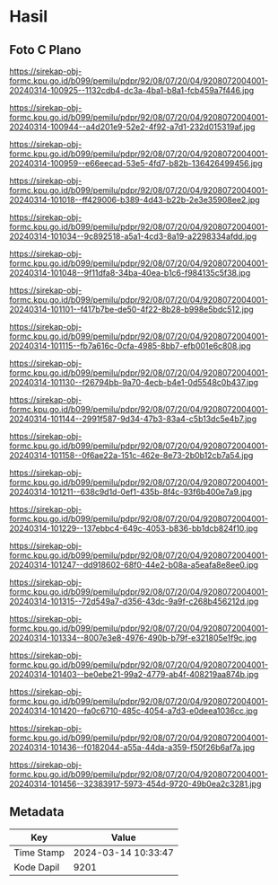 # Hasil

## Foto C Plano

https://sirekap-obj-formc.kpu.go.id/b099/pemilu/pdpr/92/08/07/20/04/9208072004001-20240314-100925--1132cdb4-dc3a-4ba1-b8a1-fcb459a7f446.jpg

https://sirekap-obj-formc.kpu.go.id/b099/pemilu/pdpr/92/08/07/20/04/9208072004001-20240314-100944--a4d201e9-52e2-4f92-a7d1-232d015319af.jpg

https://sirekap-obj-formc.kpu.go.id/b099/pemilu/pdpr/92/08/07/20/04/9208072004001-20240314-100959--e66eecad-53e5-4fd7-b82b-136426499456.jpg

https://sirekap-obj-formc.kpu.go.id/b099/pemilu/pdpr/92/08/07/20/04/9208072004001-20240314-101018--ff429006-b389-4d43-b22b-2e3e35908ee2.jpg

https://sirekap-obj-formc.kpu.go.id/b099/pemilu/pdpr/92/08/07/20/04/9208072004001-20240314-101034--9c892518-a5a1-4cd3-8a19-a2298334afdd.jpg

https://sirekap-obj-formc.kpu.go.id/b099/pemilu/pdpr/92/08/07/20/04/9208072004001-20240314-101048--9f11dfa8-34ba-40ea-b1c6-f984135c5f38.jpg

https://sirekap-obj-formc.kpu.go.id/b099/pemilu/pdpr/92/08/07/20/04/9208072004001-20240314-101101--f417b7be-de50-4f22-8b28-b998e5bdc512.jpg

https://sirekap-obj-formc.kpu.go.id/b099/pemilu/pdpr/92/08/07/20/04/9208072004001-20240314-101115--fb7a616c-0cfa-4985-8bb7-efb001e6c808.jpg

https://sirekap-obj-formc.kpu.go.id/b099/pemilu/pdpr/92/08/07/20/04/9208072004001-20240314-101130--f26794bb-9a70-4ecb-b4e1-0d5548c0b437.jpg

https://sirekap-obj-formc.kpu.go.id/b099/pemilu/pdpr/92/08/07/20/04/9208072004001-20240314-101144--2991f587-9d34-47b3-83a4-c5b13dc5e4b7.jpg

https://sirekap-obj-formc.kpu.go.id/b099/pemilu/pdpr/92/08/07/20/04/9208072004001-20240314-101158--0f6ae22a-151c-462e-8e73-2b0b12cb7a54.jpg

https://sirekap-obj-formc.kpu.go.id/b099/pemilu/pdpr/92/08/07/20/04/9208072004001-20240314-101211--638c9d1d-0ef1-435b-8f4c-93f6b400e7a9.jpg

https://sirekap-obj-formc.kpu.go.id/b099/pemilu/pdpr/92/08/07/20/04/9208072004001-20240314-101229--137ebbc4-649c-4053-b836-bb1dcb824f10.jpg

https://sirekap-obj-formc.kpu.go.id/b099/pemilu/pdpr/92/08/07/20/04/9208072004001-20240314-101247--dd918602-68f0-44e2-b08a-a5eafa8e8ee0.jpg

https://sirekap-obj-formc.kpu.go.id/b099/pemilu/pdpr/92/08/07/20/04/9208072004001-20240314-101315--72d549a7-d356-43dc-9a9f-c268b456212d.jpg

https://sirekap-obj-formc.kpu.go.id/b099/pemilu/pdpr/92/08/07/20/04/9208072004001-20240314-101334--8007e3e8-4976-490b-b79f-e321805e1f9c.jpg

https://sirekap-obj-formc.kpu.go.id/b099/pemilu/pdpr/92/08/07/20/04/9208072004001-20240314-101403--be0ebe21-99a2-4779-ab4f-408219aa874b.jpg

https://sirekap-obj-formc.kpu.go.id/b099/pemilu/pdpr/92/08/07/20/04/9208072004001-20240314-101420--fa0c6710-485c-4054-a7d3-e0deea1036cc.jpg

https://sirekap-obj-formc.kpu.go.id/b099/pemilu/pdpr/92/08/07/20/04/9208072004001-20240314-101436--f0182044-a55a-44da-a359-f50f26b6af7a.jpg

https://sirekap-obj-formc.kpu.go.id/b099/pemilu/pdpr/92/08/07/20/04/9208072004001-20240314-101456--32383917-5973-454d-9720-49b0ea2c3281.jpg


## Metadata

| Key        | Value               |
| ---------- | ------------------- |
| Time Stamp | 2024-03-14 10:33:47 |
| Kode Dapil | 9201                |



